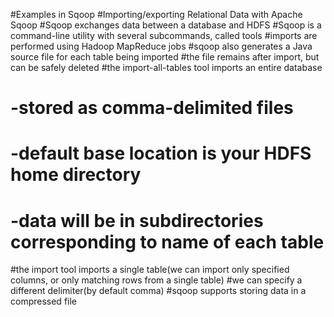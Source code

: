#Examples in Sqoop
#Importing/exporting Relational Data with Apache Sqoop
#Sqoop exchanges data between a database and HDFS
#Sqoop is a command-line utility with several subcommands, called tools
#imports are performed using Hadoop MapReduce jobs
#sqoop also generates a Java source file for each table being imported
#the file remains after import, but can be safely deleted
#the import-all-tables tool imports an entire database
#	-stored as comma-delimited files
#	-default base location is your HDFS home directory
#	-data will be in subdirectories corresponding to name of each table
#the import tool imports a single table(we can import only specified columns, or only matching rows from a single table)
#we can specify a different delimiter(by default comma)
#sqoop supports storing data in a compressed file